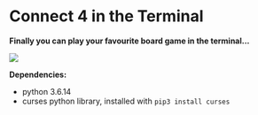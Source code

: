 # Connect 4 in the Terminal

**Finally you can play your favourite board game in the terminal...**

![](/media/KATE/projects/python/connect4_curses/game_play_screenshot.png)

**Dependencies:**

* python 3.6.14
* curses python library, installed with `pip3 install curses`

